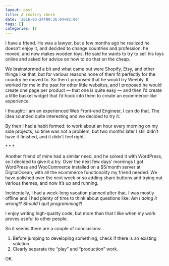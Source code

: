 ```yaml
---
layout: post
title: A reality check
date: '2016-03-24T09:36:04+02:00'
tags: []
categories: []
---
```

I have a friend. He was a lawyer, but a few months ago he realized he
doesn’t enjoy it, and decided to change countries and profession: he
moved, and now makes wooden toys. He said he wants to try to sell his
toys online and asked for advice on how to do that on the cheap.

We brainstormed a bit and what came out were Shopify, Etsy, and other
things like that, but for various reasons none of them fit perfectly for
the country he moved to. So then I proposed that he would try Weebly. It
worked for me in the past for other little websites, and I proposed he
would create one page per product — that one is quite easy — and then
I’d create a little basket widget that I’d hook into them to create an
ecommerce-like experience.

I thought: I am an experienced Web Front-end Engineer, I can do that.
The idea sounded quite interesting and we decided to try it.

By then I had a habit formed: to work about an hour every morning on my
side projects, so time was not a problem, but two months later I still
didn’t have it finished, and it didn’t feel right.

\* * *

Another friend of mine had a similar need, and he solved it with
WordPress, so I decided to give it a try. Over the next few days’
mornings I got WordPress and WooCommerce installed on a $5/month server
at DigitalOcean, with all the ecommerce functionality my friend needed.
We have polished over the next week or so adding share buttons and
trying out various themes, and now it’s up and running.

Incidentally, I had a week-long vacation planned after that. I was
mostly offline and I had plenty of time to think about questions like:
_Am I doing it wrong!? Should I quit programming?!_

I enjoy writing high-quality code, but more than that I like when my
work proves useful to other people.

So it seems there are a couple of conclusions:

1. Before jumping to developing something, check if there is an existing solution.
2. Clearly separate the “play” and “production” work.

OK.
